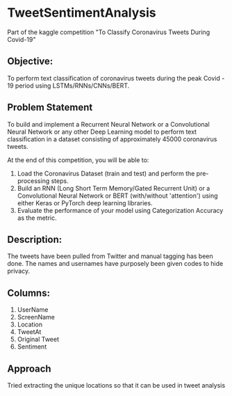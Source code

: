 # TweetSentimentAnalysis

Part of the kaggle competition "To Classify Coronavirus Tweets During Covid-19"

## Objective:

To perform text classification of coronavirus tweets during the peak Covid - 19 period using LSTMs/RNNs/CNNs/BERT.

## Problem Statement

To build and implement a Recurrent Neural Network or a Convolutional Neural Network or any other Deep Learning model to perform text classification in a dataset consisting of approximately 45000 coronavirus tweets.

At the end of this competition, you will be able to:

1. Load the Coronavirus Dataset (train and test) and perform the pre-processing steps.
2. Build an RNN (Long Short Term Memory/Gated Recurrent Unit) or a Convolutional Neural Network or BERT (with/without 'attention') using either Keras or PyTorch deep learning libraries.
3. Evaluate the performance of your model using Categorization Accuracy as the metric.

## Description:

The tweets have been pulled from Twitter and manual tagging has been done.
The names and usernames have purposely been given codes to hide privacy.

## Columns:

1. UserName
2. ScreenName
3. Location
4. TweetAt
5. Original Tweet
6. Sentiment

## Approach

Tried extracting the unique locations so that it can be used in tweet analysis
